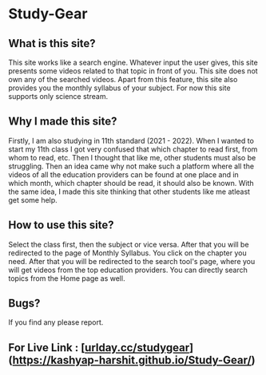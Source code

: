 # Study-Gear

## What is this site?
This site works like a search engine. Whatever input the user gives, this site presents some videos related to that topic in front of you. This site does not own any of the searched videos. Apart from this feature, this site also provides you the monthly syllabus of your subject. For now this site supports only science stream.

## Why I made this site?
Firstly, I am also studying in 11th standard (2021 - 2022). When I wanted to start my 11th class I got very confused that which chapter to read first, from whom to read, etc. Then I thought that like me, other students must also be struggling. Then an idea came why not make such a platform where all the videos of all the education providers can be found at one place and in which month, which chapter should be read, it should also be known. With the same idea, I made this site thinking that other students like me atleast get some help.

## How to use this site?
Select the class first, then the subject or vice versa. After that you will be redirected to the page of Monthly Syllabus. You click on the chapter you need. After that you will be redirected to the search tool's page, where you will get videos from the top education providers. You can directly search topics from the Home page as well.

## Bugs?
If you find any please report.

## For Live Link : [[urlday.cc/studygear](https://urlday.cc/studygear)](https://kashyap-harshit.github.io/Study-Gear/)
